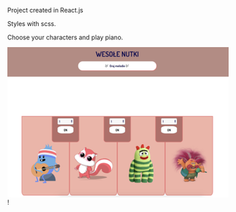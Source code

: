 Project created in React.js

Styles with scss.

Choose your characters and play piano.

![Screenshot](/img/screen.png) !
